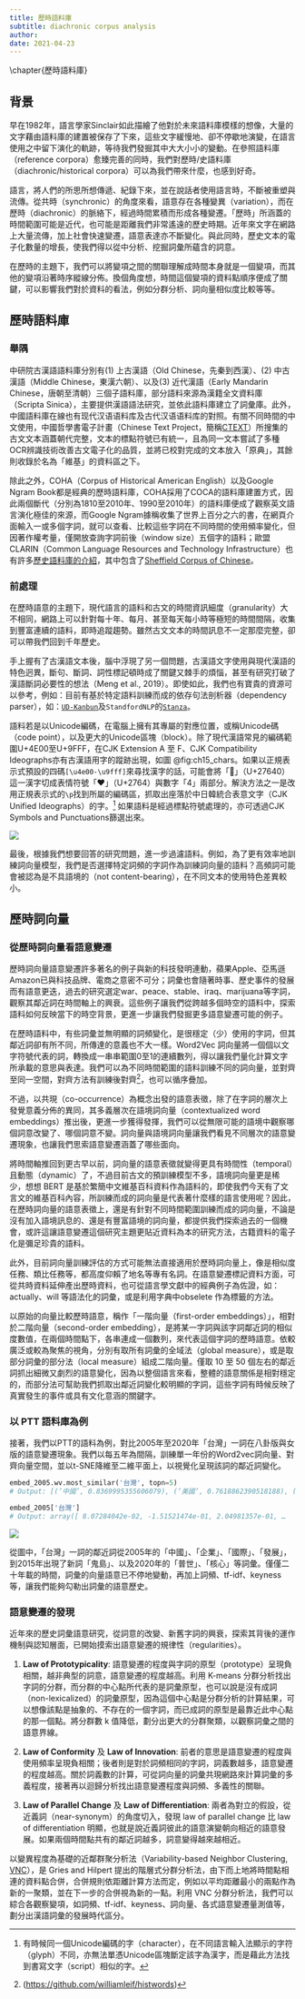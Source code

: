 ```yaml
---
title: 歷時語料庫
subtitle: diachronic corpus analysis
author: 
date: 2021-04-23
---
```




\chapter{歷時語料庫}

## 背景

早在1982年，語言學家Sinclair如此描繪了他對於未來語料庫模樣的想像，大量的文字藉由語料庫的建置被保存了下來，這些文字緩慢地、卻不停歇地演變，在語言使用之中留下演化的軌跡，等待我們發掘其中大大小小的變動。在參照語料庫（reference corpora）愈臻完善的同時，我們對歷時/史語料庫（diachronic/historical corpora）可以為我們帶來什麼，也感到好奇。

語言，將人們的所思所想傳遞、紀錄下來，並在說話者使用語言時，不斷被重塑與流傳。從共時（synchronic）的角度來看，語意存在各種變異（variation），而在歷時（diachronic）的脈絡下，經過時間累積而形成各種變遷。「歷時」所涵蓋的時間範圍可能是近代，也可能是距離我們非常遙遠的歷史時期。近年來文字在網路上大量流傳，加上社會快速變遷，語意表達亦不斷變化。與此同時，歷史文本的電子化數量的增長，使我們得以從中分析、挖掘詞彙所蘊含的詞意。

在歷時的主題下，我們可以將變項之間的關聯理解成時間本身就是一個變項，而其他的變項沿著時序縱線分佈。換個角度想，時間這個變項的資料點順序便成了關鍵，可以影響我們對於資料的看法，例如分群分析、詞向量相似度比較等等。

## 歷時語料庫

### 舉隅
中研院古漢語語料庫分別有(1) 上古漢語（Old Chinese，先秦到西漢）、(2) 中古漢語（Middle Chinese，東漢六朝）、以及(3) 近代漢語（Early Mandarin Chinese，唐朝至清朝）三個子語料庫，部分語料來源為漢籍全文資料庫（Scripta Sinica），主要提供漢語語法研究，並依此語料庫建立了詞彙庫。此外，中國語料庫在線也有现代汉语语料库及古代汉语语料库的對照。有關不同時間的中文使用，中國哲學書電子計畫（Chinese Text Project，簡稱[CTEXT](https://ctext.org)）所搜集的古文文本涵蓋朝代完整，文本的標點符號已有統一，且為同一文本嘗試了多種OCR辨識技術改善古文電子化的品質，並將已校對完成的文本放入「原典」，其餘則收錄於名為「維基」的資料區之下。

除此之外，COHA（Corpus of Historical American English）以及Google Ngram Book都是經典的歷時語料庫，COHA採用了COCA的語料庫建置方式，因此兩個斷代（分別為1810至2010年、1990至2010年）的語料庫便成了觀察英文語言演化極佳的來源，而Google Ngram據稱收集了世界上百分之六的書，在網頁介面輸入一或多個字詞，就可以查看、比較這些字詞在不同時間的使用頻率變化，但因著作權考量，僅開放查詢字詞前後（window size）五個字的語料；歐盟CLARIN（Common Language Resources and Technology Infrastructure）也有許多[歷史語料庫的介紹](https://www.clarin.eu/resource-families/historical-corpora)，其中包含了[Sheffield Corpus of Chinese](https://www.dhi.ac.uk/scc/)。

### 前處理

在歷時語意的主題下，現代語言的語料和古文的時間資訊細度（granularity）大不相同，網路上可以針對每十年、每月、甚至每天每小時等極短的時間間隔，收集到豐富連續的語料，即時追蹤趨勢。雖然古文文本的時間訊息不一定那麼完整，卻可以帶我們回到千年歷史。

手上握有了古漢語文本後，腦中浮現了另一個問題，古漢語文字使用與現代漢語的特色迥異，斷句、斷詞、詞性標記頓時成了關鍵又棘手的煩惱，甚至有研究打破了漢語斷詞必要性的想法（Meng et al., 2019）。即使如此，我們也有寶貴的資源可以參考，例如：目前有基於特定語料訓練而成的依存句法剖析器（dependency parser），如：[`UD-Kanbun`](https://pypi.org/project/udkanbun/)及`StandfordNLP`的[`Stanza`](https://stanfordnlp.github.io/stanza/)。

語料若是以Unicode編碼，在電腦上擁有其專屬的對應位置，或稱Unicode碼（code point），以及更大的Unicode區塊（block）。除了現代漢語常見的編碼範圍U+4E00至U+9FFF，在CJK Extension A 至 F、CJK Compatibility Ideographs亦有古漢語用字的蹤跡出現，如圖 @fig:ch15_chars。如果以正規表示式預設的四碼`[\u4e00-\u9fff]`來尋找漢字的話，可能會將「𧙀」（U+27640）這一漢字切成表情符號「❤」（U+2764）與數字「4」兩部分。解決方法之一是改用正規表示式的`\p`找到所屬的編碼區，抓取出座落於中日韓統合表意文字（CJK Unified Ideographs）的字。[^1] 如果語料是經過標點符號處理的，亦可透過CJK Symbols and Punctuations篩選出來。

![](../figures/ch15_chars.png)

[^1]: 有時候同一個Unicode編碼的字（character），在不同語言輸入法顯示的字符（glyph）不同，亦無法單憑Unicode區塊斷定該字為漢字，而是藉此方法找到書寫文字（script）相似的字。

最後，根據我們想要回答的研究問題，進一步過濾語料。例如，為了更有效率地訓練詞向量模型，我們是否選擇特定詞頻的字詞作為訓練詞向量的語料？高頻詞可能會被認為是不具語境的（not content-bearing），在不同文本的使用特色差異較小。
## 歷時詞向量

### 從歷時詞向量看語意變遷

歷時詞向量語意變遷許多著名的例子與新的科技發明連動，蘋果Apple、亞馬遜Amazon已與科技品牌、電商之意密不可分；詞彙也會隨著時事、歷史事件的發展而有語意更迭，過去的研究選定war、peace、stable、iraq、marijuana等字詞，觀察其鄰近詞在時間軸上的興衰。這些例子讓我們從跨越多個時空的語料中，探索語料如何反映當下的時空背景，更進一步讓我們發掘更多語意變遷可能的例子。

在歷時語料中，有些詞彙並無明顯的詞頻變化，是很穩定（少）使用的字詞，但其鄰近詞卻有所不同，所傳達的意義也不大一樣。Word2Vec 詞向量將一個個以文字符號代表的詞，轉換成一串串範圍0至1的連續數列，得以讓我們量化計算文字所承載的意思與表達。我們可以為不同時間範圍的語料訓練不同的詞向量，並對齊至同一空間，對齊方法有訓練後對齊[^2]，也可以循序疊加。

[^2]: (https://github.com/williamleif/histwords) 

不過，以共現（co-occurrence）為概念出發的語意表徵，除了在字詞的層次上發覺意義分佈的異同，其多義層次在語境詞向量（contextualized word embeddings）推出後，更進一步獲得發揮，我們可以從無限可能的語境中觀察哪個詞意改變了、哪個詞意不變。詞向量與語境詞向量讓我們看見不同層次的語意變遷現象，也讓我們思索語意變遷涵蓋了哪些面向。

將時間軸推回到更古早以前，詞向量的語意表徵就變得更具有時間性（temporal）且動態（dynamic）了，不過目前古文的預訓練模型不多，語境詞向量更是稀少，想想 BERT 是基於繁簡中文維基百科資料作為語料的，即使我們今天有了文言文的維基百科內容，所訓練而成的詞向量是代表著什麼樣的語言使用呢？因此，在歷時詞向量的語意表徵上，還是有針對不同時間範圍訓練而成的詞向量，不論是沒有加入語境訊息的、還是有豐富語境的詞向量，都提供我們探索過去的一個機會，或許這讓語意變遷這個研究主題更貼近資料為本的研究方法，古籍資料的電子化是彌足珍貴的語料。

此外，目前詞向量訓練評估的方式可能無法直接適用於歷時詞向量上，像是相似度任務、類比任務等，都高度仰賴了地名等專有名詞。在語意變遷標記資料方面，可從共時資料延伸產出歷時資料，也可從語言學文獻中的經典例子為佐證，如：actually、will 等語法化的詞彙，或是利用字典中obselete 作為標籤的方法。

以原始的向量比較歷時語意，稱作「一階向量（first-order embeddings）」，相對於二階向量（second-order embedding），是將某一字詞與該字詞鄰近詞的相似度數值，在兩個時間點下，各串連成一個數列，來代表這個字詞的歷時語意。依較廣泛或較為聚焦的視角，分別有取所有詞彙的全域法（global measure），或是取部分詞彙的部分法（local measure）組成二階向量。僅取 10 至 50 個左右的鄰近詞抓出細微又劇烈的語意變化，因為以整個語言來看，整體的語意關係是相對穩定的，而部分法可幫助我們抓取出鄰近詞變化較明顯的字詞，這些字詞有時候反映了真實發生的事件或具有文化意涵的關鍵字。

### 以 PTT 語料庫為例

接著，我們以PTT的語料為例，對比2005年至2020年「台灣」一詞在八卦版與女版的語意變遷現象。我們以每五年為間隔，訓練單一年份的Word2vec詞向量、對齊向量空間，並以t-SNE降維至二維平面上，以視覺化呈現該詞的鄰近詞變化。

```python
embed_2005.wv.most_similar('台灣', topn=5)
# Output: [(‘中國’, 0.8369995355606079), (‘美國’, 0.7618862390518188), (‘日本’, 0.7539179921150208), (‘發展’, 0.7530442476272583), (‘迪士尼’, 0.7488158345222473)]
```

```python
embed_2005['台灣']
# Output: array([ 8.07284042e-02, -1.51521474e-01, 2.04981357e-01, …
```

![](../figures/ch15_taiwan.png)

從圖中，「台灣」一詞的鄰近詞從2005年的「中國」、「企業」、「國際」、「發展」，到2015年出現了新詞「鬼島」、以及2020年的「普世」、「核心」等詞彙。僅僅二十年載的時間，詞彙的向量語意已不停地變動，再加上詞頻、tf-idf、keyness等，讓我們能夠勾勒出詞彙的語意歷史。

### 語意變遷的發現

近年來的歷史詞彙語意研究，從詞意的改變、新舊字詞的興衰，探索其背後的運作機制與認知層面，已開始摸索出語意變遷的規律性（regularities）。

1. **Law of Prototypicality**: 語意變遷的程度與字詞的原型（prototype）呈現負相關，越非典型的詞意，語意變遷的程度越高。利用 K-means 分群分析找出字詞的分群，而分群的中心點所代表的是詞彙原型，也可以說是沒有成詞（non-lexicalized）的詞彙原型，因為這個中心點是分群分析的計算結果，可以想像該點是抽象的、不存在的一個字詞，而已成詞的原型是最靠近此中心點的那一個點。將分群數 k 值降低，劃分出更大的分群聚類，以觀察詞彙之間的語意界線。

2. **Law of Conformity** 及 **Law of Innovation**: 前者的意思是語意變遷的程度與使用頻率呈現負相關；後者則是對於詞頻相同的字詞，詞義數越多，語意變遷的程度越高。關於詞義數的計算，可從詞向量的詞彙共現網路來計算詞彙的多義程度，接著再以迴歸分析找出語意變遷程度與詞頻、多義性的關聯。

3. **Law of Parallel Change** 及 **Law of Differentiation**: 兩者為對立的假設，從近義詞（near-synonym）的角度切入，發現 law of parallel change 比 law of differentiation 明顯，也就是說近義詞彼此的語意演變朝向相近的語意發展。如果兩個時間點共有的鄰近詞越多，詞意變得越來越相近。

以變異程度為基礎的近鄰群聚分析法（Variability-based Neighbor Clustering, [VNC](http://corpora.lancs.ac.uk/stats/toolbox.php)），是 Gries and Hilpert 提出的階層式分群分析法，由下而上地將時間點相連的資料點合併，合併規則依距離計算方法而定，例如以平均距離最小的兩點作為新的一聚類，並在下一步的合併視為新的一點。利用 VNC 分群分析法，我們可以綜合各觀察變項，如詞頻、tf-idf、keyness、詞向量、各式語意變遷量測值等，劃分出漢語詞彙的發展時代區分。
